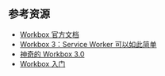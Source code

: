## 参考资源
- [Workbox 官方文档](https://developers.google.com/web/tools/workbox/)
- [Workbox 3：Service Worker 可以如此简单](http://taobaofed.org/blog/2018/08/08/workbox3/)
- [神奇的 Workbox 3.0](https://zoumiaojiang.com/article/amazing-workbox-3/)
- [Workbox 入门](http://csbun.github.io/blog/2018/02/workbox/)